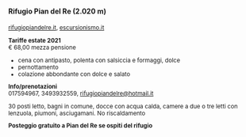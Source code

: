 #### Rifugio Pian del Re (2.020 m)

<small>

<a href="https://www.rifugiopiandelre.it/rifugio-albergo/" target="_blank">rifugiopiandelre.it</a>,
<a href="https://www.escursionismo.it/rifugi-bivacchi/pian-del-re-15591" target="_blank">escursionismo.it</a>

**Tariffe estate 2021**<br>
€ 68,00 mezza pensione

- cena con antipasto, polenta con salsiccia e formaggi, dolce
- pernottamento
- colazione abbondante con dolce e salato

**Info/prenotazioni**<br>
017594967, 3493932559, rifugiopiandelre@hotmail.it

30 posti letto, bagni in comune, docce con acqua calda, camere a due o tre letti con lenzuola, piumoni, asciugamani.
No riscaldamento

**Posteggio gratuito a Pian del Re se ospiti del rifugio**

</small>
